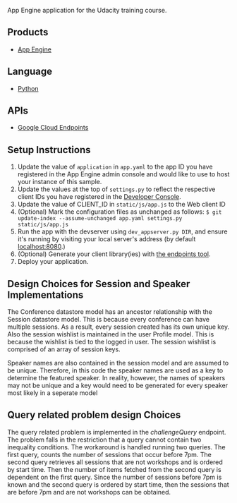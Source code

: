 App Engine application for the Udacity training course.

## Products
- [App Engine][1]

## Language
- [Python][2]

## APIs
- [Google Cloud Endpoints][3]

## Setup Instructions
1. Update the value of `application` in `app.yaml` to the app ID you
   have registered in the App Engine admin console and would like to use to host
   your instance of this sample.
1. Update the values at the top of `settings.py` to
   reflect the respective client IDs you have registered in the
   [Developer Console][4].
1. Update the value of CLIENT_ID in `static/js/app.js` to the Web client ID
1. (Optional) Mark the configuration files as unchanged as follows:
   `$ git update-index --assume-unchanged app.yaml settings.py static/js/app.js`
1. Run the app with the devserver using `dev_appserver.py DIR`, and ensure it's running by visiting your local server's address (by default [localhost:8080][5].)
1. (Optional) Generate your client library(ies) with [the endpoints tool][6].
1. Deploy your application.

## Design Choices for Session and Speaker Implementations

The Conference datastore model has an ancestor relationship with the Session datastore model. This is because every conference can have multiple sessions. As a result, every session created has its own unique key. Also the session wishlist is maintained in the user Profile model. This is because the wishlist is tied to the logged in user. The session wishlist is comprised of an array of session keys.

Speaker names are also contained in the session model and are assumed to be unique. Therefore, in this code the speaker names are used as a key to determine the featured speaker. In reality, however, the names of speakers may not be unique and a key would need to be generated for every speaker most likely in a seperate model   

## Query related problem design Choices

The query related problem is implemented in the *challengeQuery* endpoint. The problem falls in the restriction that a query cannot contain two inequality conditions. The workaround is handled running two queries. The first query, counts the number of sessions that occur before 7pm. The second query retrieves all sessions that are not workshops and is ordered by start time. Then the number of items fetched from the second query is dependent on the first query. Since the number of sessions before 7pm is known and the second query is ordered by start time, then the sessions that are before 7pm and are not workshops can be obtained.

[1]: https://developers.google.com/appengine
[2]: http://python.org
[3]: https://developers.google.com/appengine/docs/python/endpoints/
[4]: https://console.developers.google.com/
[5]: https://localhost:8080/
[6]: https://developers.google.com/appengine/docs/python/endpoints/endpoints_tool
